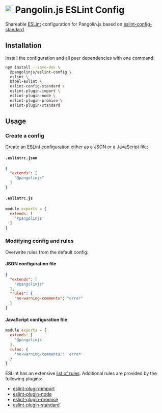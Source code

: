 # <img alt="" src="https://cdn.jsdelivr.net/gh/pangolinjs/brand/icon/icon.svg" width="24"> Pangolin.js ESLint Config

Shareable [ESLint](https://eslint.org) configuration for Pangolin.js based on [eslint-config-standard](https://github.com/standard/eslint-config-standard).

## Installation

Install the configuration and all peer dependencies with one command:

```bash
npm install --save-dev \
  @pangolinjs/eslint-config \
  eslint \
  babel-eslint \
  eslint-config-standard \
  eslint-plugin-import \
  eslint-plugin-node \
  eslint-plugin-promise \
  eslint-plugin-standard
```

## Usage

### Create a config

Create an [ESLint configuration](https://eslint.org/docs/user-guide/configuring) either as a JSON or a JavaScript file:

#### `.eslintrc.json`

```json
{
  "extends": [
    "@pangolinjs"
  ]
}
```

#### `.eslintrc.js`

```js
module.exports = {
  extends: [
    '@pangolinjs'
  ]
}
```

### Modifying config and rules

Overwrite rules from the default config:

#### JSON configuration file

```json
{
  "extends": [
    "@pangolinjs"
  ],
  "rules": {
    "no-warning-comments": "error"
  }
}
```

#### JavaScript configuration file

```js
module.exports = {
  extends: [
    '@pangolinjs'
  ],
  rules: {
    'no-warning-comments': 'error'
  }
}
```

ESLint has an extensive [list of rules](https://eslint.org/docs/rules/). Additional rules are provided by the following plugins:

- [eslint-plugin-import](https://github.com/benmosher/eslint-plugin-import)
- [eslint-plugin-node](https://github.com/mysticatea/eslint-plugin-node)
- [eslint-plugin-promise](https://github.com/xjamundx/eslint-plugin-promise)
- [eslint-plugin-standard](https://github.com/standard/eslint-plugin-standard)
